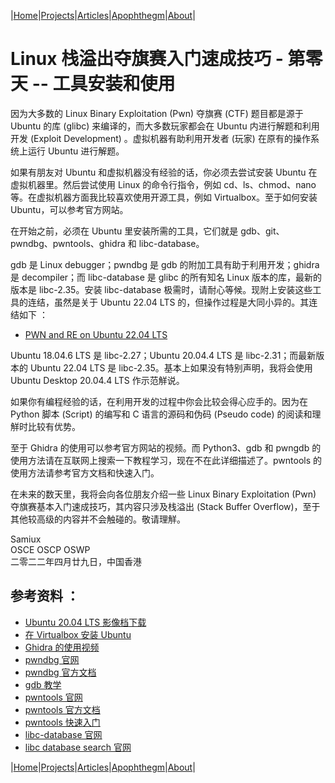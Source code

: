 |[Home](/README.md)|[Projects](/projects.md)|[Articles](/articles.md)|[Apophthegm](/apophthegm.md)|[About](/about.md)|

# Linux 栈溢出夺旗赛入门速成技巧 - 第零天 -- 工具安装和使用

因为大多数的 Linux Binary Exploitation (Pwn) 夺旗赛 (CTF) 题目都是源于 Ubuntu 的库 (glibc) 来编译的，而大多数玩家都会在 Ubuntu 内进行解题和利用开发 (Exploit Development) 。虚拟机器有助利用开发者 (玩家) 在原有的操作系统上运行 Ubuntu 进行解题。

如果有朋友对 Ubuntu 和虚拟机器没有经验的话，你必须去尝试安装 Ubuntu 在虚拟机器里。然后尝试使用 Linux 的命令行指令，例如 cd、ls、chmod、nano 等。在虚拟机器方面我比较喜欢使用开源工具，例如 Virtualbox。至于如何安装 Ubuntu，可以参考官方网站。

在开始之前，必须在 Ubuntu 里安装所需的工具，它们就是 gdb、git、pwndbg、pwntools、ghidra 和 libc-database。

gdb 是 Linux debugger；pwndbg 是 gdb 的附加工具有助于利用开发；ghidra 是 decompiler；而 libc-database 是 glibc 的所有知名 Linux 版本的库，最新的版本是 libc-2.35。安装 libc-database 极需时，请耐心等候。现附上安装这些工具的连结，虽然是关于 Ubuntu 22.04 LTS 的，但操作过程是大同小异的。其连结如下 ：

- [PWN and RE on Ubuntu 22.04 LTS](https://samiux.github.io/pwn_ubuntu.html)   

Ubuntu 18.04.6 LTS 是 libc-2.27；Ubuntu 20.04.4 LTS 是 libc-2.31；而最新版本的 Ubuntu 22.04 LTS 是 libc-2.35。基本上如果没有特别声明，我将会使用 Ubuntu Desktop 20.04.4 LTS 作示范觧说。

如果你有编程经验的话，在利用开发的过程中你会比较会得心应手的。因为在 Python 脚本 (Script) 的编写和 C 语言的源码和伪码 (Pseudo code) 的阅读和理觧时比较有优势。

至于 Ghidra 的使用可以参考官方网站的视频。而 Python3、gdb 和 pwngdb 的使用方法请在互联网上搜索一下教程学习，现在不在此详细描述了。pwntools 的使用方法请参考官方文档和快速入门。

在未来的数天里，我将会向各位朋友介绍一些 Linux Binary Exploitation (Pwn) 夺旗赛基本入门速成技巧，其内容只涉及栈溢出 (Stack Buffer Overflow)，至于其他较高级的内容并不会触碰的。敬请理觧。

Samiux   
OSCE  OSCP  OSWP   
二零二二年四月廿九日，中国香港   

## 参考资料 ：

- [Ubuntu 20.04 LTS 影像档下载](https://releases.ubuntu.com/focal/)   
- [在 Virtualbox 安装 Ubuntu](https://ubuntu.com/tutorials/how-to-run-ubuntu-desktop-on-a-virtual-machine-using-virtualbox#1-overview)   
- [Ghidra 的使用视频](https://ghidra-sre.org)   
- [pwndbg 官网](https://github.com/pwndbg/pwndbg)   
- [pwndbg 官方文档](https://browserpwndbg.readthedocs.io/en/docs/)   
- [gdb 教学](https://www.tutorialspoint.com/gnu_debugger/index.htm)   
- [pwntools 官网](https://github.com/Gallopsled/pwntools)   
- [pwntools 官方文档](https://docs.pwntools.com/en/stable/)   
- [pwntools 快速入门](https://github.com/Gallopsled/pwntools-tutorial)   
- [libc-database 官网](https://github.com/niklasb/libc-database)   
- [libc database search 官网](https://libc.blukat.me)   

|[Home](/README.md)|[Projects](/projects.md)|[Articles](/articles.md)|[Apophthegm](/apophthegm.md)|[About](/about.md)|
